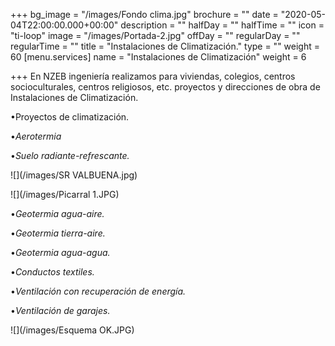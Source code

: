 +++
bg_image = "/images/Fondo clima.jpg"
brochure = ""
date = "2020-05-04T22:00:00.000+00:00"
description = ""
halfDay = ""
halfTime = ""
icon = "ti-loop"
image = "/images/Portada-2.jpg"
offDay = ""
regularDay = ""
regularTime = ""
title = "Instalaciones de Climatización."
type = ""
weight = 60
[menu.services]
name = "Instalaciones de Climatización"
weight = 6

+++
En NZEB ingeniería realizamos para viviendas, colegios, centros socioculturales, centros religiosos, etc. proyectos y direcciones de obra de Instalaciones de Climatización.

•Proyectos de climatización.

•_Aerotermia_

•_Suelo radiante-refrescante._

![](/images/SR VALBUENA.jpg)

![](/images/Picarral 1.JPG)

•_Geotermia agua-aire._

•_Geotermia tierra-aire._

•_Geotermia agua-agua._

•_Conductos textiles._

•_Ventilación con recuperación de energía._

•_Ventilación de garajes._

![](/images/Esquema OK.JPG)